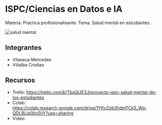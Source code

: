 # ISPC/Ciencias en Datos e IA

Materia: Practica profesionalisante:
Tema: Salud mental en estudiantes. 

![salud mental](https://github.com/llavi1492/llavi1492/assets/150388260/c8e6fbf0-a52f-4901-85a4-a5bdf91c638a)

## Integrantes

* Vilaseca Mercedes
* Villalba Cristian

## Recursos

* Trello: https://trello.com/b/TbsQUE3J/proyecto-ispc-salud-mental-de-los-estudiantes
* Colab: https://colab.research.google.com/drive/1YKyZqb3hdmTCk5_Wq-QDLBLip0bx5iIY?usp=sharing
* Video: 
